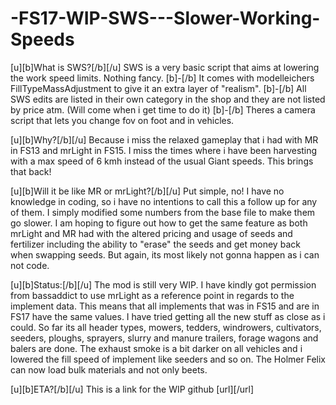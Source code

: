 # -FS17-WIP-SWS---Slower-Working-Speeds

[u][b]What is SWS?[/b][/u]
SWS is a very basic script that aims at lowering the work speed limits. Nothing fancy.
[b]-[/b] It comes with modelleichers FillTypeMassAdjustment to give it an extra layer of "realism". 
[b]-[/b] All SWS edits are listed in their own category in the shop and they are not listed by price atm. (Will come when i get time to do it)
[b]-[/b] Theres a camera script that lets you change fov on foot and in vehicles.


[u][b]Why?[/b][/u]
Because i miss the relaxed gameplay that i had with MR in FS13 and mrLight in FS15. I miss the times where i have been harvesting with a max speed of 6 kmh instead of the usual Giant speeds. This brings that back!


[u][b]Will it be like MR or mrLight?[/b][/u]
Put simple, no! 
I have no knowledge in coding, so i have no intentions to call this a follow up for any of them. I simply modified some numbers from the base file to make them go slower.
I am hoping to figure out how to get the same feature as both mrLight and MR had with the altered pricing and usage of seeds and fertilizer including the ability to "erase" the seeds and get money back when swapping seeds. But again, its most likely not gonna happen as i can not code.


[u][b]Status:[/b][/u]
The mod is still very WIP. 
I have kindly got permission from bassaddict to use mrLight as a reference point in regards to the implement data. This means that all implements that was in FS15 and are in FS17 have the same values. I have tried getting all the new stuff as close as i could.
So far its all header types, mowers, tedders, windrowers, cultivators, seeders, ploughs, sprayers, slurry and manure trailers, forage wagons and balers are done. 
The exhaust smoke is a bit darker on all vehicles and i lowered the fill speed of implement like seeders and so on.
The Holmer Felix can now load bulk materials and not only beets.


[u][b]ETA?[/b][/u]
This is a link for the WIP github [url][/url]

